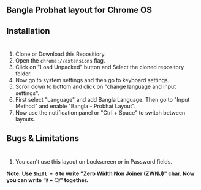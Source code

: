 Bangla Probhat layout for Chrome OS
---

Installation
---
#
1. Clone or Download this Repositiory.
2. Open the `chrome://extensions` flag.
3. Click on "Load Unpacked" button and Select the cloned repository folder.
4. Now go to system settings and then go to keyboard settings.
5. Scroll down to bottom and click on "change language and input settings".
6. First select "Language" and add Bangla Language. Then go to "Input Method" and enable "Bangla - Probhat Layout".
7. Now use the notification panel or "Ctrl + Space" to switch between layouts.

Bugs & Limitations
---
#
1. You can't use this layout on Lockscreen or in Password fields.

**Note: Use `Shift + 6` to write "Zero Width Non Joiner (ZWNJ)" char. Now you can write "র + ্য" together.**

